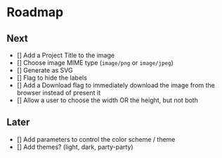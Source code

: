 # Roadmap

## Next
- [] Add a Project Title to the image
- [] Choose image MIME type (`image/png` or `image/jpeg`)
- [] Generate as SVG
- [] Flag to hide the labels
- [] Add a Download flag to immediately download the image from the browser instead of present it
- [] Allow a user to choose the width OR the height, but not both

## Later
- [] Add parameters to control the color scheme / theme
- [] Add themes? (light, dark, party-party)
